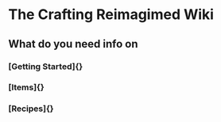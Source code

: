 # The Crafting Reimagimed Wiki


## What do you need info on


### [Getting Started]{}

### [Items]{}

### [Recipes]{}

